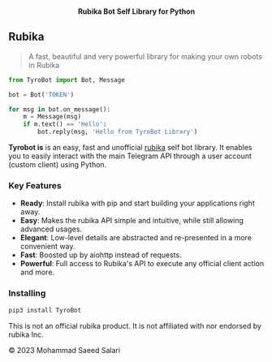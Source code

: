 <p align="center">
    <br>
    <b>Rubika Bot Self Library for Python</b>
    <br>
</p>

## Rubika

> A fast, beautiful and very powerful library for making your own robots in Rubika

``` python
from TyroBot import Bot, Message

bot = Bot('TOKEN')

for msg in bot.on_message():
    m = Message(msg)
    if m.text() == 'Hello':
        bot.reply(msg, 'Hello from TyroBot Library')
```

**Tyrobot is** is an easy, fast and unofficial [rubika](https://rubika.ir) self bot library. 
It enables you to easily interact with the main Telegram API through a user account (custom client) using Python.

### Key Features

- **Ready**: Install rubika with pip and start building your applications right away.
- **Easy**: Makes the rubika API simple and intuitive, while still allowing advanced usages.
- **Elegant**: Low-level details are abstracted and re-presented in a more convenient way.
- **Fast**: Boosted up by aiohttp instead of requests.
- **Powerful**: Full access to Rubika's API to execute any official client action and more.

### Installing

``` bash
pip3 install TyroBot
```

This is not an official rubika product. It is not affiliated with nor endorsed by rubika Inc.

© 2023 Mohammad Saeed Salari
